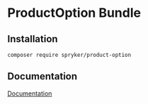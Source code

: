 # ProductOption Bundle

## Installation

```
composer require spryker/product-option
```

## Documentation

[Documentation](http://spryker.github.io)
